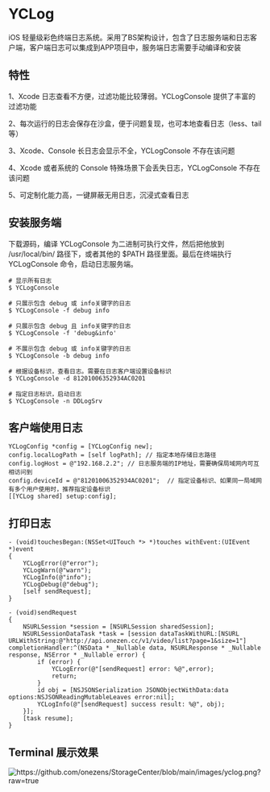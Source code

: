 # YCLog
iOS 轻量级彩色终端日志系统。采用了BS架构设计，包含了日志服务端和日志客户端，客户端日志可以集成到APP项目中，服务端日志需要手动编译和安装

## 特性

1、Xcode 日志查看不方便，过滤功能比较薄弱。YCLogConsole 提供了丰富的过滤功能

2、每次运行的日志会保存在沙盒，便于问题复现，也可本地查看日志（less、tail等）

3、Xcode、Console 长日志会显示不全，YCLogConsole 不存在该问题

4、Xcode 或者系统的 Console 特殊场景下会丢失日志，YCLogConsole 不存在该问题

5、可定制化能力高，一键屏蔽无用日志，沉浸式查看日志

## 安装服务端

下载源码，编译 YCLogConsole 为二进制可执行文件，然后把他放到 /usr/local/bin/ 路径下，或者其他的 $PATH 路径里面。最后在终端执行 YCLogConsole 命令，启动日志服务端。

```
# 显示所有日志
$ YCLogConsole

# 只展示包含 debug 或 info关键字的日志
$ YCLogConsole -f debug info

# 只展示包含 debug 且 info关键字的日志
$ YCLogConsole -f 'debug&info'

# 不展示包含 debug 或 info关键字的日志
$ YCLogConsole -b debug info

# 根据设备标识，查看日志。需要在日志客户端设置设备标识
$ YCLogConsole -d 81201006352934AC0201

# 指定日志标识，启动日志
$ YCLogConsole -n DDLogSrv
```

## 客户端使用日志

```
YCLogConfig *config = [YCLogConfig new];
config.localLogPath = [self logPath]; // 指定本地存储日志路径
config.logHost = @"192.168.2.2"; // 日志服务端的IP地址，需要确保局域网内可互相访问到
config.deviceId = @"81201006352934AC0201";  // 指定设备标识、如果同一局域网有多个用户使用时，推荐指定设备标识
[[YCLog shared] setup:config];

```

## 打印日志

```
- (void)touchesBegan:(NSSet<UITouch *> *)touches withEvent:(UIEvent *)event 
{
    YCLogError(@"error");
    YCLogWarn(@"warn");
    YCLogInfo(@"info");
    YCLogDebug(@"debug");
    [self sendRequest];
}

- (void)sendRequest
{
    NSURLSession *session = [NSURLSession sharedSession];
    NSURLSessionDataTask *task = [session dataTaskWithURL:[NSURL URLWithString:@"http://api.onezen.cc/v1/video/list?page=1&size=1"] completionHandler:^(NSData * _Nullable data, NSURLResponse * _Nullable response, NSError * _Nullable error) {
        if (error) {
            YCLogError(@"[sendRequest] error: %@",error);
            return;
        }
        id obj = [NSJSONSerialization JSONObjectWithData:data options:NSJSONReadingMutableLeaves error:nil];
        YCLogInfo(@"[sendRequest] success result: %@", obj);
    }];
    [task resume];
}

```

## Terminal 展示效果
![https://github.com/onezens/StorageCenter/blob/main/images/yclog.png?raw=true
](https://github.com/onezens/StorageCenter/blob/main/images/yclog.png?raw=true)


